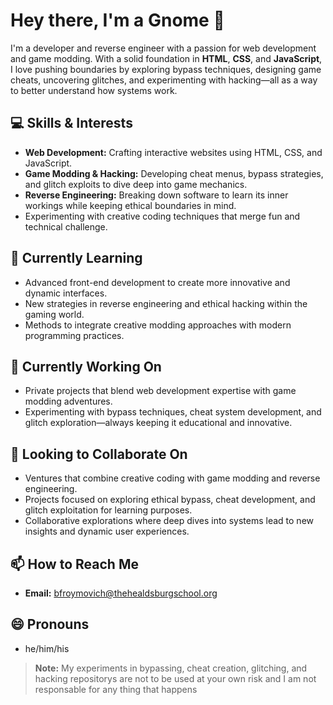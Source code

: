 # Hey there, I'm a Gnome 👋

I'm a developer and reverse engineer with a passion for web development and game modding. With a solid foundation in **HTML**, **CSS**, and **JavaScript**, I love pushing boundaries by exploring bypass techniques, designing game cheats, uncovering glitches, and experimenting with hacking—all as a way to better understand how systems work.

## 💻 Skills & Interests
- **Web Development:** Crafting interactive websites using HTML, CSS, and JavaScript.
- **Game Modding & Hacking:** Developing cheat menus, bypass strategies, and glitch exploits to dive deep into game mechanics.
- **Reverse Engineering:** Breaking down software to learn its inner workings while keeping ethical boundaries in mind.
- Experimenting with creative coding techniques that merge fun and technical challenge.

## 🌱 Currently Learning
- Advanced front-end development to create more innovative and dynamic interfaces.
- New strategies in reverse engineering and ethical hacking within the gaming world.
- Methods to integrate creative modding approaches with modern programming practices.

## 🔭 Currently Working On
- Private projects that blend web development expertise with game modding adventures.
- Experimenting with bypass techniques, cheat system development, and glitch exploration—always keeping it educational and innovative.

## 💞️ Looking to Collaborate On
- Ventures that combine creative coding with game modding and reverse engineering.
- Projects focused on exploring ethical bypass, cheat development, and glitch exploitation for learning purposes.
- Collaborative explorations where deep dives into systems lead to new insights and dynamic user experiences.

## 📫 How to Reach Me
- **Email:** [bfroymovich@thehealdsburgschool.org](mailto:bfroymovich@thehealdsburgschool.org)

## 😄 Pronouns
- he/him/his

> **Note:** My experiments in bypassing, cheat creation, glitching, and hacking repositorys are not to be used at your own risk and I am not responsable for any thing that happens



<!---
Gnome-Steader/Gnome-Steader is a ✨ special ✨ repository because its `README.md` (this file) appears on your GitHub profile.
You can click the Preview link to take a look at your changes.
--->
